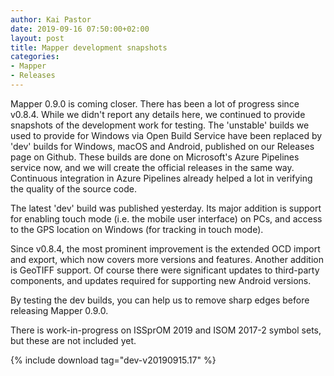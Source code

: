```yaml
---
author: Kai Pastor
date: 2019-09-16 07:50:00+02:00
layout: post
title: Mapper development snapshots
categories:
- Mapper
- Releases
---
```


Mapper 0.9.0 is coming closer. There has been a lot of progress since v0.8.4.
While we didn't report any details here, we continued to provide snapshots of
the development work for testing. The 'unstable' builds we used to provide for
Windows via Open Build Service have been replaced by 'dev' builds for Windows,
macOS and Android, published on our Releases page on Github. These builds are
done on Microsoft's Azure Pipelines service now, and we will create the official
releases in the same way. Continuous integration in Azure Pipelines already
helped a lot in verifying the quality of the source code.

The latest 'dev' build was published yesterday. Its major addition is support
for enabling touch mode (i.e. the mobile user interface) on PCs, and access to
the GPS location on Windows (for tracking in touch mode).

Since v0.8.4, the most prominent improvement is the extended OCD import and export,
which now covers more versions and features. Another addition is GeoTIFF support.
Of course there were significant updates to third-party components, and updates
required for supporting new Android versions.

By testing the dev builds, you can help us to remove sharp edges before releasing
Mapper 0.9.0. 

There is work-in-progress on ISSprOM 2019 and ISOM 2017-2 symbol sets, but these
are not included yet.

{% include download tag="dev-v20190915.17" %}
